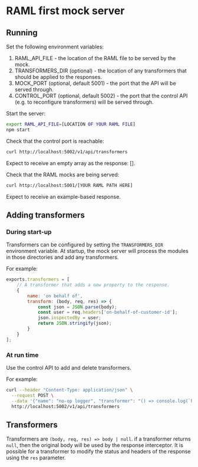 # RAML first mock server

## Running

Set the following environment variables:
1. RAML_API_FILE - the location of the RAML file to be served by the mock.
2. TRANSFORMERS_DIR (optional) - the location of any transformers that should be applied to the responses.
3. MOCK_PORT (optional, default 5001) - the port that the API will be served through.
4. CONTROL_PORT (optional, default 5002) - the port that the control API (e.g. to reconfigure transformers) will be served through.

Start the server:
```bash
export RAML_API_FILE=[LOCATION OF YOUR RAML FILE]
npm start
```

Check that the control port is reachable:
```bash
curl http://localhost:5002/v1/api/transformers
```

Expect to receive an empty array as the response: [].

Check that the RAML mocks are being served:
```bash
curl http://localhost:5001/[YOUR RAML PATH HERE]
```

Expect to receive an example-based response.

## Adding transformers
### During start-up

Transformers can be configured by setting the `TRANSFORMERS_DIR` environment variable. At startup,  the mock server will process the modules in those directories and add any transformers.

For example:

```javascript
exports.transformers = [
    // A transformer that adds a new property to the response.
    {
        name: 'on behalf of',
        transform: (body, req, res) => {
            const json = JSON.parse(body);
            const user = req.headers['on-behalf-of-customer-id'];
            json.inspectedBy = user;
            return JSON.stringify(json);
        }
    }
];
```

### At run time
Use the control API to add and delete transformers.

For example:

```bash
curl --header "Content-Type: application/json" \
  --request POST \
  --data '{"name": "no-op logger", "transformer": "() => console.log(`heyo`)"}' \
  http://localhost:5002/v1/api/transformers
```

## Transformers
Transformers are `(body, req, res) => body | null`. if a transformer returns `null`, then the original body will be used by the response interceptor. It is possible for a transformer to modify the status and headers of the response using the `res` parameter.